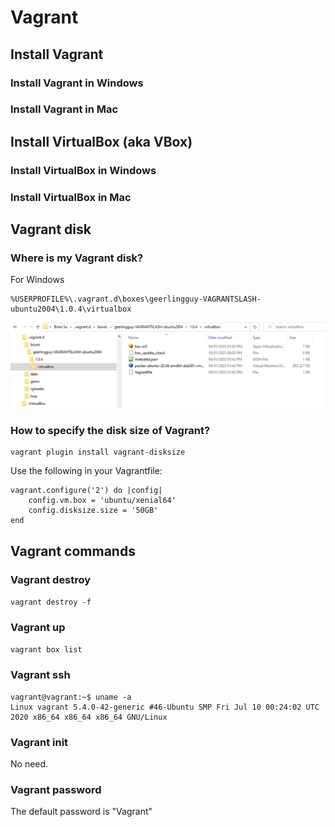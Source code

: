 # Vagrant

## Install Vagrant

### Install Vagrant in Windows

### Install Vagrant in Mac

## Install VirtualBox (aka VBox)

### Install VirtualBox in Windows

### Install VirtualBox in Mac

## Vagrant disk

### Where is my Vagrant disk?

For Windows

```dos
%USERPROFILE%\.vagrant.d\boxes\geerlingguy-VAGRANTSLASH-ubuntu2004\1.0.4\virtualbox
```

![1673401264485](image/Vagrant/1673401264485.png)

### How to specify the disk size of Vagrant?

```dos
vagrant plugin install vagrant-disksize
```

Use the following in your Vagrantfile:

```dos
vagrant.configure('2') do |config|
    config.vm.box = 'ubuntu/xenial64'
    config.disksize.size = '50GB'
end
```

## Vagrant commands

### Vagrant destroy

`vagrant destroy -f`

### Vagrant up

`vagrant box list`

### Vagrant ssh

```dos
vagrant@vagrant:~$ uname -a
Linux vagrant 5.4.0-42-generic #46-Ubuntu SMP Fri Jul 10 00:24:02 UTC 2020 x86_64 x86_64 x86_64 GNU/Linux
```

### Vagrant init

No need.

### Vagrant password

The default password is "Vagrant"
